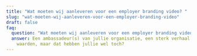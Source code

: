 ```yaml
---
title: "Wat moeten wij aanleveren voor een employer branding video? "
slug: "wat-moeten-wij-aanleveren-voor-een-employer-branding-video"
draft: false
faq:
  question: "Wat moeten wij aanleveren voor een employer branding video? "
  answer: Een ambassadeur(s) van jullie organisatie, een sterk verhaal en goede
    waarden, maar dat hebben jullie wel toch?
---
```

